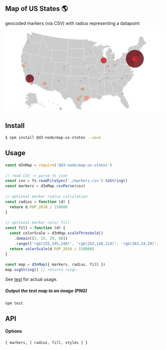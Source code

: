 ## Map of US States :earth_americas:

geocoded markers (via CSV) with radius representing a datapoint

![map](./test/output.png)

## Install
```bash
$ npm install @d3-node/map-us-states --save
```

## Usage

```js
const d3nMap = require('@d3-node/map-us-states')

// read CSV -> parse to json
const csv = fs.readFileSync('./markers.csv').toString()
const markers = d3nMap.csvParse(csv)

// optional marker radius calculation
const radius = function (d) {
  return d.POP_2010 / 150000
}

// optional marker color fill 
const fill = function (d) {
  const colorScale = d3nMap.scaleThreshold()
    .domain([1, 15, 20, 60])
    .range(['rgb(255,245,240)', 'rgb(252,146,114)', 'rgb(203,24,29)', 'rgb(103,0,13)'])
  return colorScale(d.POP_2010 / 150000)
}

const map = d3nMap({ markers, radius, fill })
map.svgString() // returns <svg>
```

See [test](./test/index.js) for actual usage.

##### Output the test map to an image (PNG)
```
npm test
```

## API

#### Options 
`{ markers, [ radius, fill, styles ] }`
